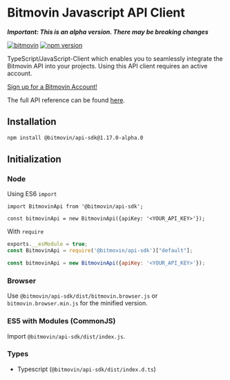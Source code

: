 # Bitmovin Javascript API Client

***Important: This is an alpha version. There may be breaking changes***

[![bitmovin](http://bitmovin-a.akamaihd.net/webpages/bitmovin-logo-github.png)](http://www.bitmovin.com)
[![npm version](https://badge.fury.io/js/bitmovin-javascript.svg)](https://badge.fury.io/js/bitmovin-javascript)

TypeScript/JavaScript-Client which enables you to seamlessly integrate the Bitmovin API into your projects. Using this API client requires an active account.

[Sign up for a Bitmovin Account!](https://dashboard.bitmovin.com/signup)

The full API reference can be found [here](https://bitmovin.com/docs).

Installation
------------

``` bash
npm install @bitmovin/api-sdk@1.17.0-alpha.0
```

Initialization
----------

### Node

Using ES6 `import`
```es6
import BitmovinApi from '@bitmovin/api-sdk';

const bitmovinApi = new BitmovinApi({apiKey: '<YOUR_API_KEY>'});
```

With `require`
```js
exports.__esModule = true;
const BitmovinApi = require('@bitmovin/api-sdk')["default"];

const bitmovinApi = new BitmovinApi({apiKey: '<YOUR_API_KEY>'});
```

### Browser

Use `@bitmovin/api-sdk/dist/bitmovin.browser.js` or `bitmovin.browser.min.js` for the minified version.

### ES5 with Modules (CommonJS)

Import `@bitmovin/api-sdk/dist/index.js`.

### Types

- Typescript (`@bitmovin/api-sdk/dist/index.d.ts`)
